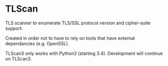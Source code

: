 # TLScan

TLS scanner to enumerate TLS/SSL protocol version and cipher-suite support.

Created in order not to have to rely on tools that have external dependancies (e.g. OpenSSL).

TLScan3 only works with Python3 (starting 3.4). Development will continue on TLScan3.

